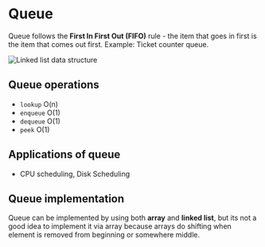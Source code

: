 # Queue

Queue follows the **First In First Out (FIFO)** rule - the item that goes in first is the item that comes out first. Example: Ticket counter queue.

![Linked list data structure](https://github.com/isandeepbansal/data-structures-and-algorithms/blob/main/assets/queue.webp)

## Queue operations

- `lookup` O(n)
- `enqueue` O(1)
- `dequeue` O(1)
- `peek` O(1)

## Applications of queue

- CPU scheduling, Disk Scheduling

## Queue implementation

Queue can be implemented by using both **array** and **linked list**, but its not a good idea to implement it via array because arrays do shifting when element is removed from beginning or somewhere middle.

